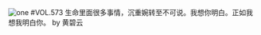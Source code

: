 ![one](http://image.wufazhuce.com/FhfxRiZaGObg9Wx9FbFEVfcqpygF)
#VOL.573
生命里面很多事情，沉重婉转至不可说。我想你明白。正如我想我明白你。 by 黄碧云